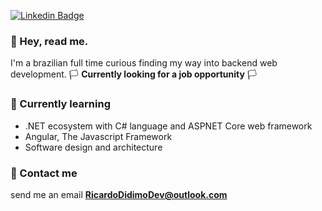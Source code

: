 
[![Linkedin Badge](https://img.shields.io/badge/-LinkedIn-blue?style=flat-square&logo=Linkedin&logoColor=white&link=https://www.linkedin.com/in/ricardo-didimo-558630209/)](https://www.linkedin.com/in/ricardo-didimo-558630209/)

### 👋 Hey, read me. 

I'm a brazilian full time curious finding my way into backend web development. 🏳️ **Currently looking for a job opportunity** 🏳️

### 📖 Currently learning

 - .NET ecosystem with C# language and ASPNET Core web framework
 - Angular, The Javascript Framework 
 - Software design and architecture

<!-- ### 🔰 Currently working on -->

### 💬 Contact me 
send me an email **RicardoDidimoDev@outlook.com** 
